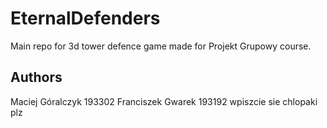 # EternalDefenders
Main repo for 3d tower defence game made for Projekt Grupowy course.

## Authors
Maciej Góralczyk 193302
Franciszek Gwarek 193192
wpiszcie sie chlopaki plz